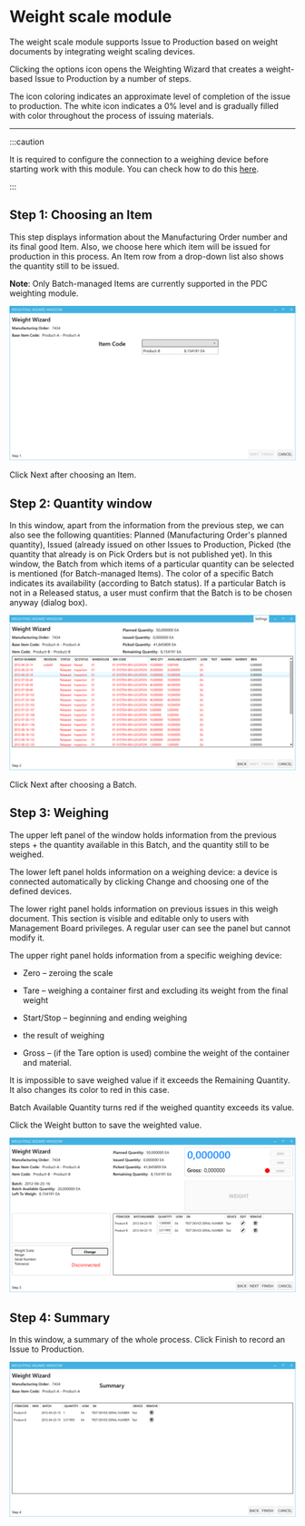 # Weight scale module

The weight scale module supports Issue to Production based on weight documents by integrating weight scaling devices.

Clicking the options icon opens the Weighting Wizard that creates a weight-based Issue to Production by a number of steps.

The icon coloring indicates an approximate level of completion of the issue to production. The white icon indicates a 0% level and is gradually filled with color throughout the process of issuing materials.

---

:::caution

It is required to configure the connection to a weighing device before starting work with this module. You can check how to do this [here](./../../../../administrator-guide/weight-scales-integration/weight-scales-integration.md).

:::

## Step 1: Choosing an Item

This step displays information about the Manufacturing Order number and its final good Item. Also, we choose here which item will be issued for production in this process. An Item row from a drop-down list also shows the quantity still to be issued.

**Note**: Only Batch-managed Items are currently supported in the PDC weighting module.

![Step](./media/step-1.png)

Click Next after choosing an Item.

## Step 2: Quantity window

In this window, apart from the information from the previous step, we can also see the following quantities: Planned (Manufacturing Order's planned quantity), Issued (already issued on other Issues to Production, Picked (the quantity that already is on Pick Orders but is not published yet). In this window, the Batch from which items of a particular quantity can be selected is mentioned (for Batch-managed Items). The color of a specific Batch indicates its availability (according to Batch status). If a particular Batch is not in a Released status, a user must confirm that the Batch is to be chosen anyway (dialog box).

![Step](./media/step-2.png)

Click Next after choosing a Batch.

## Step 3: Weighing

The upper left panel of the window holds information from the previous steps + the quantity available in this Batch, and the quantity still to be weighed.

The lower left panel holds information on a weighing device: a device is connected automatically by clicking Change and choosing one of the defined devices.

The lower right panel holds information on previous issues in this weigh document. This section is visible and editable only to users with Management Board privileges. A regular user can see the panel but cannot modify it.

The upper right panel holds information from a specific weighing device:

- Zero – zeroing the scale

- Tare – weighing a container first and excluding its weight from the final weight

- Start/Stop – beginning and ending weighing

- the result of weighing

- Gross – (if the Tare option is used) combine the weight of the container and material.

It is impossible to save weighed value if it exceeds the Remaining Quantity. It also changes its color to red in this case.

Batch Available Quantity turns red if the weighed quantity exceeds its value.

Click the Weight button to save the weighted value.

![Step](./media/step-3.png)

## Step 4: Summary

In this window, a summary of the whole process. Click Finish to record an Issue to Production.

![Step](./media/step-4.png)
